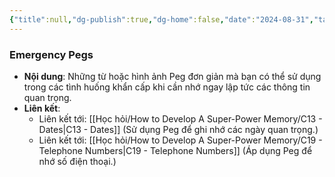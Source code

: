 ```yaml
---
{"title":null,"dg-publish":true,"dg-home":false,"date":"2024-08-31","tags":["#book","#memory","#How_to_Develop_A_Super_Power_Memory"],"Chương":"Chương12","permalink":"/hoc-hoi/how-to-develop-a-super-power-memory/c12-pegs/","dgPassFrontmatter":true,"noteIcon":"","updated":"2025-01-14T22:09:29.841+07:00"}
---
```


### Emergency Pegs

- **Nội dung**: Những từ hoặc hình ảnh Peg đơn giản mà bạn có thể sử dụng trong các tình huống khẩn cấp khi cần nhớ ngay lập tức các thông tin quan trọng.
- **Liên kết**:
    - Liên kết tới: [[Học hỏi/How to Develop A Super-Power Memory/C13 - Dates\|C13 - Dates]] (Sử dụng Peg để ghi nhớ các ngày quan trọng.)
    - Liên kết tới: [[Học hỏi/How to Develop A Super-Power Memory/C19 - Telephone Numbers\|C19 - Telephone Numbers]] (Áp dụng Peg để nhớ số điện thoại.)